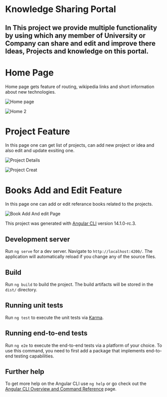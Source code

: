 # Knowledge Sharing Portal 
## In This project we provide multiple functionality by using which any member of University or Company can share and edit and improve there Ideas, Projects and  knowledge on this portal.

# Home Page
Home page gets feature of routing, wikipedia links and short information about new technologies.

![Home page](https://user-images.githubusercontent.com/56201056/222952330-98a581aa-4055-4395-8c11-304b721981d9.jpg)

![Home 2](https://user-images.githubusercontent.com/56201056/222952370-56e4b439-b3bf-44ca-a4db-0975d60b2a90.jpg)

# Project Feature
In this page one can get list of projects, can add new project or idea and also edit and update exsiting one.

![Project Details](https://user-images.githubusercontent.com/56201056/222952676-2f923d6a-55ef-4703-93d1-4f61bf375eb1.jpg)

![Project Creat](https://user-images.githubusercontent.com/56201056/222952569-939055a9-d482-4126-bf1c-fc6329cf4d80.jpg)

# Books Add and Edit Feature
In this page one can add or edit referance books related to the projects.

![Book Add And edit Page](https://user-images.githubusercontent.com/56201056/222952793-13aefede-4fcc-436b-8bbf-22b840f1fe27.jpg)

This project was generated with [Angular CLI](https://github.com/angular/angular-cli) version 14.1.0-rc.3.

## Development server

Run `ng serve` for a dev server. Navigate to `http://localhost:4200/`. The application will automatically reload if you change any of the source files.

## Build

Run `ng build` to build the project. The build artifacts will be stored in the `dist/` directory.

## Running unit tests

Run `ng test` to execute the unit tests via [Karma](https://karma-runner.github.io).

## Running end-to-end tests

Run `ng e2e` to execute the end-to-end tests via a platform of your choice. To use this command, you need to first add a package that implements end-to-end testing capabilities.

## Further help

To get more help on the Angular CLI use `ng help` or go check out the [Angular CLI Overview and Command Reference](https://angular.io/cli) page.
